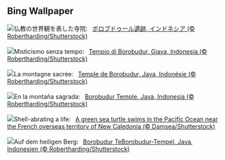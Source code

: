 ## Bing Wallpaper
![](https://www.bing.com/th?id=OHR.BorobudurBells_JA-JP5888220367_UHD.jpg&w=1000)仏教の世界観を表した寺院:&nbsp;&ensp;[ボロブドゥール遺跡, インドネシア (© Robertharding/Shutterstock)](https://www.bing.com/th?id=OHR.BorobudurBells_JA-JP5888220367_UHD.jpg)
<br><br/>
![](https://www.bing.com/th?id=OHR.BorobudurBells_IT-IT2966743478_UHD.jpg&w=1000)Misticismo senza tempo:&nbsp;&ensp;[Tempio di Borobudur, Giava, Indonesia (© Robertharding/Shutterstock)](https://www.bing.com/th?id=OHR.BorobudurBells_IT-IT2966743478_UHD.jpg)
<br><br/>
![](https://www.bing.com/th?id=OHR.BorobudurBells_FR-FR9771454901_UHD.jpg&w=1000)La montagne sacrée:&nbsp;&ensp;[Temple de Borobudur, Java, Indonésie (© Robertharding/Shutterstock)](https://www.bing.com/th?id=OHR.BorobudurBells_FR-FR9771454901_UHD.jpg)
<br><br/>
![](https://www.bing.com/th?id=OHR.BorobudurBells_ES-ES2132252212_UHD.jpg&w=1000)En la montaña sagrada:&nbsp;&ensp;[Borobudur Temple, Java, Indonesia (© Robertharding/Shutterstock)](https://www.bing.com/th?id=OHR.BorobudurBells_ES-ES2132252212_UHD.jpg)
<br><br/>
![](https://www.bing.com/th?id=OHR.CoralTurtle_EN-GB3087704851_UHD.jpg&w=1000)Shell-abrating a life:&nbsp;&ensp;[A green sea turtle swims in the Pacific Ocean near the French overseas territory of New Caledonia (© Damsea/Shutterstock)](https://www.bing.com/th?id=OHR.CoralTurtle_EN-GB3087704851_UHD.jpg)
<br><br/>
![](https://www.bing.com/th?id=OHR.BorobudurBells_DE-DE1793437311_UHD.jpg&w=1000)Auf dem heiligen Berg:&nbsp;&ensp;[Borobudur TeBorobudur-Tempel, Java, Indonesien (© Robertharding/Shutterstock)](https://www.bing.com/th?id=OHR.BorobudurBells_DE-DE1793437311_UHD.jpg)
<br><br/>
